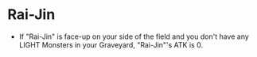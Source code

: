 # Rai-Jin

*   If "Rai-Jin" is face-up on your side of the field and you don't have any LIGHT Monsters in your Graveyard, "Rai-Jin"'s ATK is 0.
